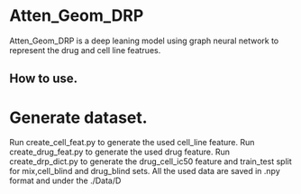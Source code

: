 # Atten_Geom_DRP
Atten_Geom_DRP is a deep leaning model using graph neural network to represent the drug and cell line featrues.
## How to use.
# Generate dataset.
Run create_cell_feat.py to generate the used cell_line feature.
Run create_drug_feat.py to generate the used drug feature. 
Run create_drp_dict.py to generate the drug_cell_ic50 feature and train_test split for mix,cell_blind and drug_blind sets.
All the used data are saved in .npy format and under the ./Data/D